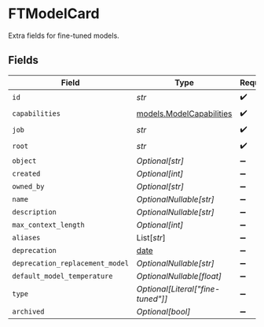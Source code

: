 # FTModelCard

Extra fields for fine-tuned models.


## Fields

| Field                                                                | Type                                                                 | Required                                                             | Description                                                          |
| -------------------------------------------------------------------- | -------------------------------------------------------------------- | -------------------------------------------------------------------- | -------------------------------------------------------------------- |
| `id`                                                                 | *str*                                                                | :heavy_check_mark:                                                   | N/A                                                                  |
| `capabilities`                                                       | [models.ModelCapabilities](../models/modelcapabilities.md)           | :heavy_check_mark:                                                   | N/A                                                                  |
| `job`                                                                | *str*                                                                | :heavy_check_mark:                                                   | N/A                                                                  |
| `root`                                                               | *str*                                                                | :heavy_check_mark:                                                   | N/A                                                                  |
| `object`                                                             | *Optional[str]*                                                      | :heavy_minus_sign:                                                   | N/A                                                                  |
| `created`                                                            | *Optional[int]*                                                      | :heavy_minus_sign:                                                   | N/A                                                                  |
| `owned_by`                                                           | *Optional[str]*                                                      | :heavy_minus_sign:                                                   | N/A                                                                  |
| `name`                                                               | *OptionalNullable[str]*                                              | :heavy_minus_sign:                                                   | N/A                                                                  |
| `description`                                                        | *OptionalNullable[str]*                                              | :heavy_minus_sign:                                                   | N/A                                                                  |
| `max_context_length`                                                 | *Optional[int]*                                                      | :heavy_minus_sign:                                                   | N/A                                                                  |
| `aliases`                                                            | List[*str*]                                                          | :heavy_minus_sign:                                                   | N/A                                                                  |
| `deprecation`                                                        | [date](https://docs.python.org/3/library/datetime.html#date-objects) | :heavy_minus_sign:                                                   | N/A                                                                  |
| `deprecation_replacement_model`                                      | *OptionalNullable[str]*                                              | :heavy_minus_sign:                                                   | N/A                                                                  |
| `default_model_temperature`                                          | *OptionalNullable[float]*                                            | :heavy_minus_sign:                                                   | N/A                                                                  |
| `type`                                                               | *Optional[Literal["fine-tuned"]]*                                    | :heavy_minus_sign:                                                   | N/A                                                                  |
| `archived`                                                           | *Optional[bool]*                                                     | :heavy_minus_sign:                                                   | N/A                                                                  |